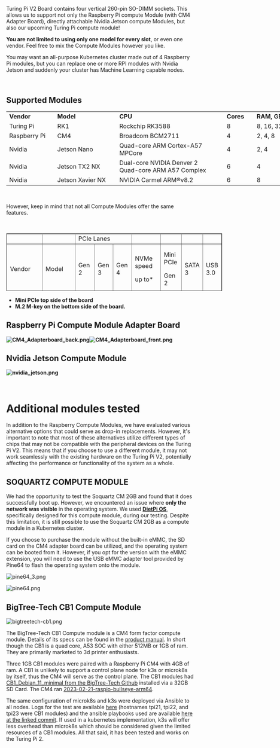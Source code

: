 <p>Turing Pi V2 Board contains four vertical 260-pin SO-DIMM sockets. This allows us to support not only the Raspberry Pi compute Module (with CM4 Adapter Board), directly attachable Nvidia Jetson compute Modules, but also our upcoming Turing Pi compute module!</p>
<p><strong>You are <span class="wysiwyg-color-green120">not</span> limited to using only one model for every slot</strong>, or even one vendor. Feel free to mix the Compute Modules however you like.</p>
<p>You may want an all-purpose Kubernetes cluster made out of 4 Raspberry Pi modules, but you can replace one or more RPI modules with Nvidia Jetson and suddenly your cluster has Machine Learning capable nodes.</p>
<p> </p>
<h2>Supported Modules</h2>
<table style="width: 751px;">
<tbody>
<tr>
<td style="width: 120px;"><strong>Vendor</strong></td>
<td style="width: 171px;"><strong>Model</strong></td>
<td style="width: 312px;"><strong>CPU</strong></td>
<td style="width: 68px;"><strong>Cores</strong></td>
<td style="width: 80px;"><strong>RAM, GB</strong></td>
</tr>
<tr>
<td style="width: 120px;">Turing Pi</td>
<td style="width: 171px;">RK1</td>
<td style="width: 312px;">Rockchip RK3588</td>
<td class="wysiwyg-text-align-center" style="width: 68px;">8</td>
<td class="wysiwyg-text-align-center" style="width: 80px;">8, 16, 32</td>
</tr>
<tr>
<td style="width: 120px;">Raspberry Pi</td>
<td style="width: 171px;">CM4</td>
<td style="width: 312px;">Broadcom BCM2711</td>
<td class="wysiwyg-text-align-center" style="width: 68px;">4</td>
<td class="wysiwyg-text-align-center" style="width: 80px;">2, 4, 8</td>
</tr>
<tr>
<td style="width: 120px;">Nvidia</td>
<td style="width: 171px;">Jetson Nano</td>
<td style="width: 312px;">Quad-core ARM Cortex-A57 MPCore</td>
<td class="wysiwyg-text-align-center" style="width: 68px;">4</td>
<td class="wysiwyg-text-align-center" style="width: 80px;">2, 4</td>
</tr>
<tr>
<td style="width: 120px;">Nvidia</td>
<td style="width: 171px;">Jetson TX2 NX</td>
<td style="width: 312px;">Dual-core NVIDIA Denver 2<br>Quad-core ARM A57 Complex</td>
<td class="wysiwyg-text-align-center" style="width: 68px;">6</td>
<td class="wysiwyg-text-align-center" style="width: 80px;">4</td>
</tr>
<tr>
<td style="width: 120px;">Nvidia</td>
<td style="width: 171px;">Jetson Xavier NX</td>
<td style="width: 312px;">NVIDIA Carmel ARM®v8.2</td>
<td class="wysiwyg-text-align-center" style="width: 68px;">6</td>
<td class="wysiwyg-text-align-center" style="width: 80px;">8</td>
</tr>
</tbody>
</table>
<p> </p>
<p>However, keep in mind that not all Compute Modules offer the same features.</p>
<p> </p>
<table style="border-collapse: collapse; width: 114.429%; height: 154px;" border="1">
<tbody>
<tr style="height: 22px;">
<td style="width: 14.2857%; height: 22px;"> </td>
<td style="width: 23.4285%; height: 22px;"> </td>
<td class="wysiwyg-text-align-center" style="width: 30%; height: 22px;" colspan="3">PCIe Lanes</td>
<td style="width: 19.0165%; height: 22px;"> </td>
<td style="width: 10.9835%; height: 22px;"> </td>
<td style="width: 1.42857%; height: 22px;"> </td>
<td style="width: 17.7789%; height: 22px;"> </td>
</tr>
<tr style="height: 22px;">
<td class="wysiwyg-text-align-center" style="width: 14.2857%; height: 22px;">Vendor</td>
<td class="wysiwyg-text-align-center" style="width: 23.4285%; height: 22px;">Model</td>
<td class="wysiwyg-text-align-center" style="width: 10.7143%; height: 22px;">Gen 2</td>
<td class="wysiwyg-text-align-center" style="width: 9.42856%; height: 22px;">Gen 3</td>
<td class="wysiwyg-text-align-center" style="width: 9.85712%; height: 22px;">Gen 4</td>
<td class="wysiwyg-text-align-center" style="width: 19.0165%; height: 22px;">
<p>NVMe speed</p>
<p>up to*</p>
</td>
<td class="wysiwyg-text-align-center" style="width: 10.9835%; height: 22px;">
<p>Mini PCIe</p>
<p>Gen 2</p>
</td>
<td class="wysiwyg-text-align-center" style="width: 1.42857%; height: 22px;">
<p>SATA 3</p>
</td>
<td class="wysiwyg-text-align-center" style="width: 17.7789%; height: 22px;">
<p>USB 3.0</p>
</td>
</tr>
<tr style="height: 22px;">
<td style="width: 14.2857%; height: 22px;">Raspberry</td>
<td style="width: 23.4285%; height: 22px;">CM4</td>
<td style="width: 10.7143%; height: 22px;"><span class="wysiwyg-color-green120"><strong>x1</strong></span></td>
<td style="width: 9.42856%; height: 22px;"> </td>
<td style="width: 9.85712%; height: 22px;"> </td>
<td style="width: 19.0165%; height: 22px;">N/A</td>
<td style="width: 10.9835%; height: 22px;">Yes</td>
<td style="width: 1.42857%; height: 22px;">Yes</td>
<td style="width: 17.7789%; height: 22px;">Yes</td>
</tr>
<tr style="height: 22px;">
<td style="width: 14.2857%; height: 22px;">Turing</td>
<td style="width: 23.4285%; height: 22px;">RK1</td>
<td style="width: 10.7143%; height: 22px;"><span class="wysiwyg-color-green120"><strong>x1</strong></span></td>
<td style="width: 9.42856%; height: 22px;"><span class="wysiwyg-color-orange"><strong>x4</strong></span></td>
<td style="width: 9.85712%; height: 22px;"> </td>
<td style="width: 19.0165%; height: 22px;">4 GB/s</td>
<td style="width: 10.9835%; height: 22px;">Yes</td>
<td style="width: 1.42857%; height: 22px;">Yes</td>
<td style="width: 17.7789%; height: 22px;">Yes</td>
</tr>
<tr style="height: 22px;">
<td style="width: 14.2857%; height: 22px;">Nvidia</td>
<td style="width: 23.4285%; height: 22px;">Jetson TX2 NX</td>
<td style="width: 10.7143%; height: 22px;"><span class="wysiwyg-color-green120"><strong>x1</strong></span></td>
<td style="width: 9.42856%; height: 22px;"><span class="wysiwyg-color-orange"><strong>x2</strong></span></td>
<td style="width: 9.85712%; height: 22px;"> </td>
<td style="width: 19.0165%; height: 22px;">2 GB/s</td>
<td style="width: 10.9835%; height: 22px;">Yes</td>
<td style="width: 1.42857%; height: 22px;">Yes</td>
<td style="width: 17.7789%; height: 22px;">Yes</td>
</tr>
<tr style="height: 22px;">
<td style="width: 14.2857%; height: 22px;">Nvidia</td>
<td style="width: 23.4285%; height: 22px;">Jetson Xavier NX</td>
<td style="width: 10.7143%; height: 22px;"> </td>
<td style="width: 9.42856%; height: 22px;"><span class="wysiwyg-color-green120"><strong>x1</strong></span></td>
<td style="width: 9.85712%; height: 22px;"><span class="wysiwyg-color-orange"><strong>x4</strong></span></td>
<td style="width: 19.0165%; height: 22px;">8 GB/s</td>
<td style="width: 10.9835%; height: 22px;">Yes</td>
<td style="width: 1.42857%; height: 22px;">Yes</td>
<td style="width: 17.7789%; height: 22px;">Yes</td>
</tr>
<tr style="height: 22px;">
<td style="width: 14.2857%; height: 22px;">Nvidia</td>
<td style="width: 23.4285%; height: 22px;">Jetson Nano</td>
<td style="width: 10.7143%; height: 22px;"><span class="wysiwyg-color-orange"><strong>x1</strong></span></td>
<td style="width: 9.42856%; height: 22px;"> </td>
<td style="width: 9.85712%; height: 22px;"> </td>
<td style="width: 19.0165%; height: 22px;">1 GB/s</td>
<td style="width: 10.9835%; height: 22px;">N/A</td>
<td style="width: 1.42857%; height: 22px;">N/A</td>
<td style="width: 17.7789%; height: 22px;">N/A</td>
</tr>
</tbody>
</table>
<ul>
<li><span class="wysiwyg-color-green120"><strong>Mini PCIe top side of the board</strong></span></li>
<li><span class="wysiwyg-color-orange"><strong>M.2 M-key on the bottom side of the board.</strong></span></li>
</ul>
<h2><span class="wysiwyg-color-black"><strong>Raspberry Pi Compute Module Adapter Board</strong></span></h2>
<p class="wysiwyg-text-align-center"><span class="wysiwyg-color-orange"><strong><img src="https://help.turingpi.com/hc/article_attachments/8895108042909" alt="CM4_Adapterboard_back.png"><img src="https://help.turingpi.com/hc/article_attachments/8895097120413" alt="CM4_Adapterboard_front.png"></strong></span></p>
<h2><span class="wysiwyg-color-black"><strong>Nvidia Jetson Compute Module<br></strong></span></h2>
<p class="wysiwyg-text-align-center"><span class="wysiwyg-color-orange"><strong><img src="https://help.turingpi.com/hc/article_attachments/8764529891485" alt="nvidia_jetson.png"></strong></span></p>
<p class="wysiwyg-text-align-center"> </p>
<h1 class="wysiwyg-text-align-left">Additional modules tested</h1>
<p>In addition to the Raspberry Compute Modules, we have evaluated various alternative options that could serve as drop-in replacements. However, it's important to note that most of these alternatives utilize different types of chips that may not be compatible with the peripheral devices on the Turing Pi V2. This means that if you choose to use a different module, it may not work seamlessly with the existing hardware on the Turing Pi V2, potentially affecting the performance or functionality of the system as a whole.</p>
<h2>SOQUARTZ COMPUTE MODULE</h2>
<p>We had the opportunity to test the Soquartz CM 2GB and found that it does successfully boot up. However, we encountered an issue where <strong>only the network was visible</strong> in the operating system. We used <strong><a href="https://dietpi.com/#downloadinfo" target="_blank" rel="noopener noreferrer">DietPi OS</a></strong>, specifically designed for this compute module, during our testing. Despite this limitation, it is still possible to use the Soquartz CM 2GB as a compute module in a Kubernetes cluster.</p>
<p>If you choose to purchase the module without the built-in eMMC, the SD card on the CM4 adapter board can be utilized, and the operating system can be booted from it. However, if you opt for the version with the eMMC extension, you will need to use the USB eMMC adapter tool provided by Pine64 to flash the operating system onto the module.</p>
<p class="wysiwyg-text-align-center"><img src="https://help.turingpi.com/hc/article_attachments/9170063145629" alt="pine64_3.png"></p>
<p class="wysiwyg-text-align-center"><img src="https://help.turingpi.com/hc/article_attachments/9169990889885" alt="pine64.png"></p>
<h2>BigTree-Tech CB1 Compute Module</h2>
<p class="wysiwyg-text-align-center"><img src="https://cdn.shopify.com/s/files/1/1619/4791/products/5_b06e0a40-0912-4ded-8a0e-4831c6c860a8_600x.jpg?v=1670830487" alt="bigtreetech-cb1.png"></p>
<p>The BigTree-Tech CB1 Compute module is a CM4 form factor compute module. Details of its specs can be found in the <a href="https://github.com/bigtreetech/CB1/blob/master/BIGTREETECH%20CB1%20User%20Manual.pdf" target="_new">product manual</a>. In short though the CB1
is a quad core, A53 SOC with either 512MB or 1GB of ram. They are primarily marketed to 3d printer enthusiasts.</p>
<p>Three 1GB CB1 modules were paired with a Raspberry Pi CM4 with 4GB of ram. A CB1 is unlikely to support a control plane
node for k3s or microk8s by itself, thus the CM4 will serve as the control plane. The CB1 modules had
<a href="https://github.com/bigtreetech/CB1/releases/tag/V2.3.2" target="_new">CB1_Debian_11_minimal from the BigTree-Tech Github</a>
installed via a 32GB SD Card. The CM4 ran <a href="https://downloads.raspberrypi.org/raspios_arm64/images/raspios_arm64-2023-02-22/2023-02-21-raspios-bullseye-arm64.img.xz" target="_new">2023-02-21-raspio-bullseye-arm64</a>.</p>
<p>The same configuration of microk8s and k3s were deployed via Ansible to all nodes. Logs for the test are available
<a href="https://raw.githubusercontent.com/nuvious/HomelabKubernetes/003-Armbian-Support/docs/20230421-Test.log" target="_new">here</a>
(hostnames tpi21, tpi22, and tpi23 were CB1 modules) and the ansible playbooks used are available
<a href="https://github.com/nuvious/HomelabKubernetes/tree/8c7ba8be7b09c037c4bdb29f511ef858dce9f9c6">here at the linked commit</a>.
If used in a kubernetes implementation, k3s will offer less overhead than microk8s which should be considered given the limited
resources of a CB1 modules. All that said, it has been tested and works on the Turing Pi 2.</p> 
<p> </p>